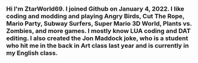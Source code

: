 ### Hi I'm ZtarWorld69. I joined Github on January 4, 2022. I like coding and modding and playing Angry Birds, Cut The Rope, Mario Party, Subway Surfers, Super Mario 3D World, Plants vs. Zombies, and more games. I mostly know LUA coding and DAT editing. I also created the Jon Maddock joke, who is a student who hit me in the back in Art class last year and is currently in my English class.
